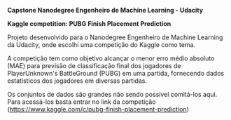 <b>Capstone Nanodegree Engenheiro de Machine Learning - Udacity</b>

<b>Kaggle competition: PUBG Finish Placement Prediction</b>

Projeto desenvolvido para o Nanodegree Engenheiro de Machine Learning da Udacity, onde escolhi uma competição do Kaggle
como tema.

A competição tem como objetivo alcançar o menor erro médio absoluto (MAE) para previsão de classificação final 
dos jogadores de PlayerUnknown's BattleGround (PUBG) em uma partida, fornecendo dados estatísticos dos jogadores
em diversas partidas.

Os conjuntos de dados são grandes não sendo possível comitá-los aqui. Para acessá-los basta entrar no link da competição
(https://www.kaggle.com/c/pubg-finish-placement-prediction)
